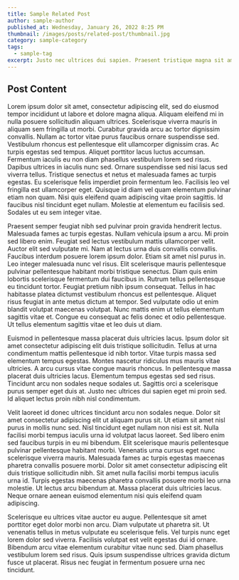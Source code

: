```yaml
---
title: Sample Related Post
author: sample-author
published_at: Wednesday, January 26, 2022 8:25 PM
thumbnail: /images/posts/related-post/thumbnail.jpg
category: sample-category
tags:
  - sample-tag
excerpt: Justo nec ultrices dui sapien. Praesent tristique magna sit amet.
---
```


## Post Content

Lorem ipsum dolor sit amet, consectetur adipiscing elit, sed do eiusmod tempor incididunt ut labore et dolore magna aliqua. Aliquam eleifend mi in nulla posuere sollicitudin aliquam ultrices. Scelerisque viverra mauris in aliquam sem fringilla ut morbi. Curabitur gravida arcu ac tortor dignissim convallis. Nullam ac tortor vitae purus faucibus ornare suspendisse sed. Vestibulum rhoncus est pellentesque elit ullamcorper dignissim cras. Ac turpis egestas sed tempus. Aliquet porttitor lacus luctus accumsan. Fermentum iaculis eu non diam phasellus vestibulum lorem sed risus. Dapibus ultrices in iaculis nunc sed. Ornare suspendisse sed nisi lacus sed viverra tellus. Tristique senectus et netus et malesuada fames ac turpis egestas. Eu scelerisque felis imperdiet proin fermentum leo. Facilisis leo vel fringilla est ullamcorper eget. Quisque id diam vel quam elementum pulvinar etiam non quam. Nisi quis eleifend quam adipiscing vitae proin sagittis. Id faucibus nisl tincidunt eget nullam. Molestie at elementum eu facilisis sed. Sodales ut eu sem integer vitae.

Praesent semper feugiat nibh sed pulvinar proin gravida hendrerit lectus. Malesuada fames ac turpis egestas. Nullam vehicula ipsum a arcu. Mi proin sed libero enim. Feugiat sed lectus vestibulum mattis ullamcorper velit. Auctor elit sed vulputate mi. Nam at lectus urna duis convallis convallis. Faucibus interdum posuere lorem ipsum dolor. Etiam sit amet nisl purus in. Leo integer malesuada nunc vel risus. Elit scelerisque mauris pellentesque pulvinar pellentesque habitant morbi tristique senectus. Diam quis enim lobortis scelerisque fermentum dui faucibus in. Rutrum tellus pellentesque eu tincidunt tortor. Feugiat pretium nibh ipsum consequat. Tellus in hac habitasse platea dictumst vestibulum rhoncus est pellentesque. Aliquet risus feugiat in ante metus dictum at tempor. Sed vulputate odio ut enim blandit volutpat maecenas volutpat. Nunc mattis enim ut tellus elementum sagittis vitae et. Congue eu consequat ac felis donec et odio pellentesque. Ut tellus elementum sagittis vitae et leo duis ut diam.

Euismod in pellentesque massa placerat duis ultricies lacus. Ipsum dolor sit amet consectetur adipiscing elit duis tristique sollicitudin. Tellus at urna condimentum mattis pellentesque id nibh tortor. Vitae turpis massa sed elementum tempus egestas. Montes nascetur ridiculus mus mauris vitae ultricies. A arcu cursus vitae congue mauris rhoncus. In pellentesque massa placerat duis ultricies lacus. Elementum tempus egestas sed sed risus. Tincidunt arcu non sodales neque sodales ut. Sagittis orci a scelerisque purus semper eget duis at. Justo nec ultrices dui sapien eget mi proin sed. Id aliquet lectus proin nibh nisl condimentum.

Velit laoreet id donec ultrices tincidunt arcu non sodales neque. Dolor sit amet consectetur adipiscing elit ut aliquam purus sit. Ut etiam sit amet nisl purus in mollis nunc sed. Nisl tincidunt eget nullam non nisi est sit. Nulla facilisi morbi tempus iaculis urna id volutpat lacus laoreet. Sed libero enim sed faucibus turpis in eu mi bibendum. Elit scelerisque mauris pellentesque pulvinar pellentesque habitant morbi. Venenatis urna cursus eget nunc scelerisque viverra mauris. Malesuada fames ac turpis egestas maecenas pharetra convallis posuere morbi. Dolor sit amet consectetur adipiscing elit duis tristique sollicitudin nibh. Sit amet nulla facilisi morbi tempus iaculis urna id. Turpis egestas maecenas pharetra convallis posuere morbi leo urna molestie. Ut lectus arcu bibendum at. Massa placerat duis ultricies lacus. Neque ornare aenean euismod elementum nisi quis eleifend quam adipiscing.

Scelerisque eu ultrices vitae auctor eu augue. Pellentesque sit amet porttitor eget dolor morbi non arcu. Diam vulputate ut pharetra sit. Ut venenatis tellus in metus vulputate eu scelerisque felis. Vel turpis nunc eget lorem dolor sed viverra. Facilisis volutpat est velit egestas dui id ornare. Bibendum arcu vitae elementum curabitur vitae nunc sed. Diam phasellus vestibulum lorem sed risus. Quis ipsum suspendisse ultrices gravida dictum fusce ut placerat. Risus nec feugiat in fermentum posuere urna nec tincidunt.
